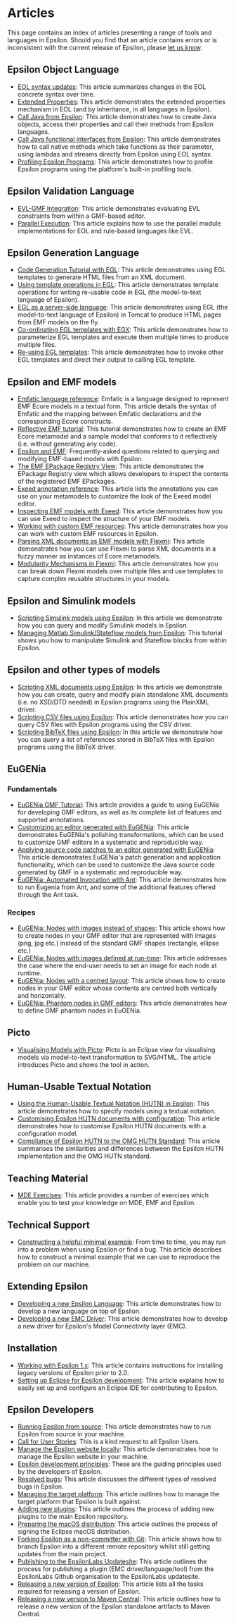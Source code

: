 # Articles

This page contains an index of articles presenting a range of tools and languages in Epsilon. Should you find that an article contains errors or is inconsistent with the current release of Epsilon, please [let us know](https://www.eclipse.org/epsilon/forum).


## Epsilon Object Language

- [EOL syntax updates](eol-syntax-updates): This article summarizes changes in the EOL concrete syntax over time.
- [Extended Properties](extended-properties): This article demonstrates the extended properties mechanism in EOL (and by inheritance, in all languages in Epsilon).
- [Call Java from Epsilon](call-java-from-epsilon): This article demonstrates how to create Java objects, access their properties and call their methods from Epsilon languages.
- [Call Java functional interfaces from Epsilon](lambda-expressions): This article demonstrates how to call native methods which take functions as their parameter, using lambdas and streams directly from Epsilon using EOL syntax.
- [Profiling Epsilon Programs](profiling): This article demonstrates how to profile Epsilon programs using the platform's built-in profiling tools.

## Epsilon Validation Language

- [EVL-GMF Integration](evl-gmf-integration): This article demonstrates evaluating EVL constraints from within a GMF-based editor.
- [Parallel Execution](parallel-execution): This article explains how to use the parallel module implementations for EOL and rule-based languages like EVL.

## Epsilon Generation Language

- [Code Generation Tutorial with EGL](code-generation-tutorial-egl): This article demonstrates using EGL templates to generate HTML files from an XML document.
- [Using template operations in EGL](egl-template-operations): This article demonstrates template operations for writing re-usable code in EGL (the model-to-text language of Epsilon).
- [EGL as a server-side language](egl-server-side): This article demonstrates using EGL (the model-to-text language of Epsilon) in Tomcat to produce HTML pages from EMF models on the fly.
- [Co-ordinating EGL templates with EGX](egx-parameters): This article demonstrates how to parameterize EGL templates and execute them multiple times to produce multiple files.
- [Re-using EGL templates](egl-invoke-egl): This article demonstrates how to invoke other EGL templates and direct their output to calling EGL template.

## Epsilon and EMF models

- [Emfatic language reference](https://www.eclipse.org/emfatic/): Emfatic is a language designed to represent EMF Ecore models in a textual form.  This article details the syntax of Emfatic and the mapping between Emfatic declarations and the corresponding Ecore constructs.
- [Reflective EMF tutorial](reflective-emf-tutorial): This tutorial demonstrates how to create an EMF Ecore metamodel and a sample model that conforms to it reflectively (i.e. without generating any code).
- [Epsilon and EMF](epsilon-emf): Frequently-asked questions related to querying and modifying EMF-based models with Epsilon.
- [The EMF EPackage Registry View](epackage-registry-view): This article demonstrates the EPackage Registry view which allows developers to inspect the contents of the registered EMF EPackages.
- [Exeed annotation reference](../exeed): This article lists the annotations you can use on your metamodels to customize the look of the Exeed model editor.
- [Inspecting EMF models with Exeed](inspect-models-exeed): This article demonstrates how you can use Exeed to inspect the structure of your EMF models.
- [Working with custom EMF resources](in-memory-emf-model): This article demonstrates how you can work with custom EMF resources in Epsilon.
- [Parsing XML documents as EMF models with Flexmi](../flexmi): This article demonstrates how you can use Flexmi to parse XML documents in a fuzzy manner as instances of Ecore metamodels.
- [Modularity Mechanisms in Flexmi](modular-flexmi): This article demonstrates how you can break down Flexmi models over multiple files and use templates to capture complex reusable structures in your models.

## Epsilon and Simulink models

- [Scripting Simulink models using Epsilon](simulink): In this article we demonstrate how you can query and modify Simulink models in Epsilon.
- [Managing Matlab Simulink/Stateflow models from Epsilon](simulink-stateflow): This tutorial shows you how to manipulate Simulink and Stateflow blocks from within Epsilon.

## Epsilon and other types of models

- [Scripting XML documents using Epsilon](plain-xml): In this article we demonstrate how you can create, query and modify plain standalone XML documents (i.e. no XSD/DTD needed)  in Epsilon programs using the  PlainXML driver.
- [Scripting CSV files using Epsilon](csv-emc): This article demonstrates how you can query CSV files with Epsilon programs using the CSV driver.
- [Scripting BibTeX files using Epsilon](bibtex): In this article we demonstrate how you can query a list of references stored in BibTeX files with Epsilon programs using the BibTeX driver.

## EuGENia

### Fundamentals

- [EuGENia GMF Tutorial](../eugenia): This article provides a guide to using EuGENia for developing GMF editors, as well as its complete list of features and supported annotations.
- [Customizing an editor generated with EuGENia](eugenia-polishing): This article demonstrates EuGENia's polishing transformations, which can be used to customize GMF editors in a systematic and reproducible way.
- [Applying source code patches to an editor generated with EuGENia](eugenia-patching): This article demonstrates EuGENia's patch generation and application functionality, which can be used to customize the Java source code generated by GMF in a systematic and reproducible way.
- [EuGENia: Automated Invocation with Ant](eugenia-ant): This article demonstrates how to run Eugenia from Ant, and some of the additional features offered through the Ant task.

### Recipes

- [EuGENia: Nodes with images instead of shapes](eugenia-nodes-with-images): This article shows how to create nodes in your GMF editor that are represented with images (png, jpg etc.) instead of the standard GMF shapes (rectangle, ellipse etc.)
- [EuGENia: Nodes with images defined at run-time](eugenia-nodes-with-runtime-images): This article addresses the case where the end-user needs to set an image for each node at runtime.
- [EuGENia: Nodes with a centred layout](eugenia-nodes-with-centred-layout): This article shows how to create nodes in your GMF editor whose contents are centred both vertically and horizontally.
- [EuGENia: Phantom nodes in GMF editors](eugenia-phantom-nodes): This article demonstrates how to define GMF phantom nodes in EuGENia.


## Picto

- [Visualising Models with Picto](../picto): Picto is an Eclipse view for visualising models via model-to-text transformation to SVG/HTML. The article introduces Picto and shows the tool in action.

## Human-Usable Textual Notation

- [Using the Human-Usable Textual Notation (HUTN) in Epsilon](hutn-basic): This article demonstrates how to specify models using a textual notation.
- [Customising Epsilon HUTN documents with configuration](hutn-configuration): This article demonstrates how to customise Epsilon HUTN documents with a configuration model.
- [Compliance of Epsilon HUTN to the OMG HUTN Standard](hutn-compliance): This article summarises the similarities and differences between the Epsilon HUTN implementation and the OMG HUTN standard.

## Teaching Material

- [MDE Exercises](exercises): This article provides a number of exercises which enable you to test your knowledge on MDE, EMF and Epsilon.

## Technical Support

- [Constructing a helpful minimal example](minimal-examples): From time to time, you may run into a problem when using Epsilon or find a bug. This article describes how to construct a minimal example that we can use to reproduce the problem on our machine.

## Extending Epsilon

- [Developing a new Epsilon Language](developing-a-new-language): This article demonstrates how to develop a new language on top of Epsilon.
- [Developing a new EMC Driver](developing-a-new-emc-driver): This article demonstrates how to develop a new driver for Epsilon's Model Connectivity layer (EMC).

## Installation

- [Working with Epsilon 1.x](epsilon-1.x): This article contains instructions for installing legacy versions of Epsilon prior to 2.0.
- [Setting up Eclipse for Epsilon development](dev-setup): This article explains how to easily set up and configure an Eclipse IDE for contributing to Epsilon.

## Epsilon Developers

- [Running Epsilon from source](running-from-source): This article demonstrates how to run Epsilon from source in your machine.
- [Call for User Stories](call-for-user-stories): This is a kind request to all Epsilon Users.
- [Manage the Epsilon website locally](manage-the-epsilon-website-locally): This article demonstrates how to manage the Epsilon website in your machine.
- [Epsilon development principles](development-principles): These are the guiding principles used by the developers of Epsilon.
- [Resolved bugs](resolved-bugs): This article discusses the different types of resolved bugs in Epsilon.
- [Managing the target platform](target-platform): This article outlines how to manage the target platform that Epsilon is built against.
- [Adding new plugins](adding-new-plugins): This article outlines the process of adding new plugins to the main Epsilon repository.
- [Preparing the macOS distribution](preparing-the-macosx-distribution): This article outlines the process of signing the Eclipse macOS distribution.
- [Forking Epsilon as a non-committer with Git](git-fork-epsilon): This article shows how to branch Epsilon into a different remote repository whilst still getting updates from the main project.
- [Publishing to the EpsilonLabs Updatesite](labsupdatesite): This article outlines the process for publishing a plugin (EMC driver/language/tool) from the EpsilonLabs Github organisation to the EpsilonLabs updatesite.
- [Releasing a new version of Epsilon](release-tasks): This article lists all the tasks required for releasing a version of Epsilon.
- [Releasing a new version to Maven Central](maven-release): This article outlines how to release a new version of the Epsilon standalone artifacts to Maven Central.

